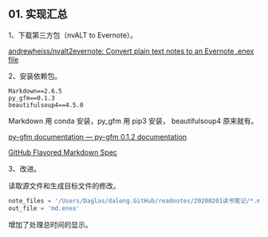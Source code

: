 ## 01. 实现汇总

1、下载第三方包（nvALT to Evernote）。

[andrewheiss/nvalt2evernote: Convert plain text notes to an Evernote .enex file](https://github.com/andrewheiss/nvalt2evernote)

2、安装依赖包。

```
Markdown==2.6.5
py_gfm==0.1.3
beautifulsoup4==4.5.0
```

Markdown 用 conda 安装，py_gfm 用 pip3 安装， beautifulsoup4 原来就有。

[py-gfm documentation — py-gfm 0.1.2 documentation](https://pythonhosted.org/py-gfm/)

[GitHub Flavored Markdown Spec](https://github.github.com/gfm/)

3、改进。

读取源文件和生成目标文件的修改。

```py
note_files = '/Users/Daglas/dalong.GitHub/readnotes/20200201读书笔记/*.md'
out_file = 'md.enex'
```

增加了处理总时间的显示。